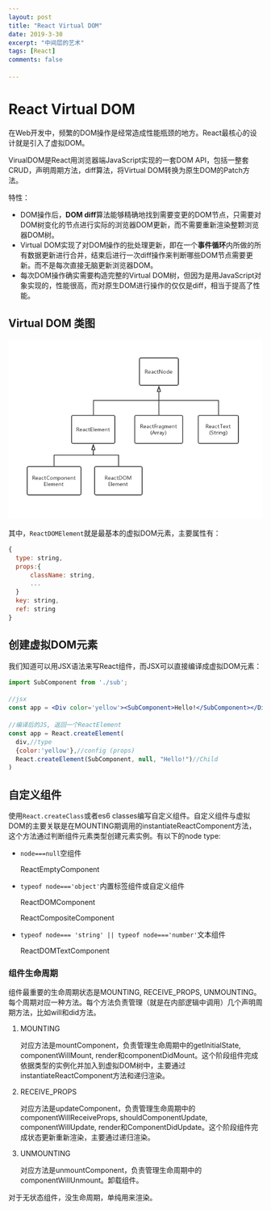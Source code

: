 ```yaml
---
layout: post
title: "React Virtual DOM"
date: 2019-3-30
excerpt: "中间层的艺术"
tags: [React]
comments: false

---
```


# React Virtual DOM

在Web开发中，频繁的DOM操作是经常造成性能瓶颈的地方。React最核心的设计就是引入了虚拟DOM。

VirualDOM是React用浏览器端JavaScript实现的一套DOM API，包括一整套CRUD，声明周期方法，diff算法，将Virtual DOM转换为原生DOM的Patch方法。

特性：

- DOM操作后，**DOM diff**算法能够精确地找到需要变更的DOM节点，只需要对DOM树变化的节点进行实际的浏览器DOM更新，而不需要重新渲染整颗浏览器DOM树。
- Virtual DOM实现了对DOM操作的批处理更新，即在一个**事件循环**内所做的所有数据更新进行合并，结束后进行一次diff操作来判断哪些DOM节点需要更新。而不是每次直接无脑更新浏览器DOM。
- 每次DOM操作确实需要构造完整的Virtual DOM树，但因为是用JavaScript对象实现的，性能很高，而对原生DOM进行操作的仅仅是diff，相当于提高了性能。

## Virtual DOM 类图

![DOM](../assets/img/mdimg/2019-3-30-React_Virtual_DOM/DOM.png)

其中，`ReactDOMElement`就是最基本的虚拟DOM元素，主要属性有：

```js
{
  type: string,
  props:{
      className: string,
      ...
  }
  key: string,
  ref: string
}
```

## 创建虚拟DOM元素

我们知道可以用JSX语法来写React组件，而JSX可以直接编译成虚拟DOM元素：

```jsx
import SubComponent from './sub';

//jsx
const app = <Div color='yellow'><SubComponent>Hello!</SubComponent></Div>
      
//编译后的JS, 返回一个ReactElement
const app = React.createElement(
  div,//type
  {color:'yellow'},//config (props)
  React.createElement(SubComponent, null, "Hello!")//Child
)
```

## 自定义组件

使用`React.createClass`或者es6 classes编写自定义组件。自定义组件与虚拟DOM的主要关联是在MOUNTING期调用的instantiateReactComponent方法，这个方法通过判断组件元素类型创建元素实例。有以下的node type:

- `node===null`空组件

  ReactEmptyComponent

- `typeof node==='object'`内置标签组件或自定义组件

  ReactDOMComponent

  ReactCompositeComponent

- `typeof node=== 'string' || typeof node==='number'`文本组件

  ReactDOMTextComponent

### 组件生命周期

组件最重要的生命周期状态是MOUNTING, RECEIVE_PROPS, UNMOUNTING。每个周期对应一种方法。每个方法负责管理（就是在内部逻辑中调用）几个声明周期方法，比如will和did方法。

1. MOUNTING

   对应方法是mountComponent，负责管理生命周期中的getInitialState, componentWillMount, render和componentDidMount。这个阶段组件完成依据类型的实例化并加入到虚拟DOM树中，主要通过instantiateReactComponent方法和递归渲染。

2. RECEIVE_PROPS

   对应方法是updateComponent，负责管理生命周期中的componentWillReceiveProps, shouldComponentUpdate, componentWillUpdate, render和ComponentDidUpdate。这个阶段组件完成状态更新重新渲染，主要通过递归渲染。

3. UNMOUNTING

   对应方法是unmountComponent，负责管理生命周期中的componentWillUnmount。卸载组件。

对于无状态组件，没生命周期，单纯用来渲染。